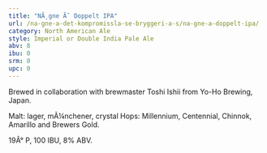 ```yaml
---
title: "NÃ¸gne Ã˜ Doppelt IPA"
url: /na-gne-a-det-kompromissla-se-bryggeri-a-s/na-gne-a-doppelt-ipa/
category: North American Ale
style: Imperial or Double India Pale Ale
abv: 8
ibu: 0
srm: 0
upc: 0
---
```

Brewed in collaboration with brewmaster Toshi Ishii from Yo-Ho Brewing, Japan. 

Malt: lager, mÃ¼nchener, crystal 
Hops: Millennium, Centennial, Chinnok, Amarillo and Brewers Gold. 

19Â° P, 100 IBU, 8% ABV.
